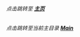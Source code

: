 ###### 点击跳转至 [**主页**](https://github.com/Bnz277/)
###### 点击跳转至当前主目录 [**Main**](https://github.com/Bnz277/School/)
